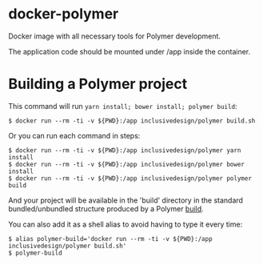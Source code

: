 # docker-polymer

Docker image with all necessary tools for Polymer development.

The application code should be mounted under /app inside the container.

# Building a Polymer project

This command will run `yarn install; bower install; polymer build`:

    $ docker run --rm -ti -v ${PWD}:/app inclusivedesign/polymer build.sh

Or you can run each command in steps:

    $ docker run --rm -ti -v ${PWD}:/app inclusivedesign/polymer yarn install
    $ docker run --rm -ti -v ${PWD}:/app inclusivedesign/polymer bower install
    $ docker run --rm -ti -v ${PWD}:/app inclusivedesign/polymer polymer build

And your project will be available in the 'build' directory in the standard bundled/unbundled structure produced by a Polymer [build](https://github.com/PolymerElements/polymer-starter-kit#build).

You can also add it as a shell alias to avoid having to type it every time:

    $ alias polymer-build='docker run --rm -ti -v ${PWD}:/app inclusivedesign/polymer build.sh'
    $ polymer-build


